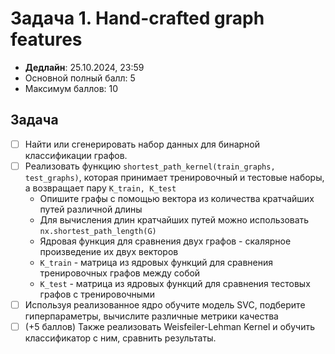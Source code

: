 # Задача 1. Hand-crafted graph features

* **Дедлайн**: 25.10.2024, 23:59
* Основной полный балл: 5
* Максимум баллов: 10


## Задача

- [ ] Найти или сгенерировать набор данных для бинарной классификации графов.
- [ ] Реализовать функцию `shortest_path_kernel(train_graphs, test_graphs)`, которая принимает тренировочный и тестовые наборы, а возвращает пару `K_train, K_test`
  - Опишите графы с помощью вектора из количества кратчайших путей различной длины
  - Для вычисления длин кратчайших путей можно использовать `nx.shortest_path_length(G)`
  - Ядровая функция для сравнения двух графов - скалярное произведение их двух векторов
  - `K_train` - матрица из ядровых функций для сравнения тренировочных графов между собой
  - `K_test` - матрица из ядровых функций для сравнения тестовых графов с тренировочными
- [ ] Используя реализованное ядро обучите модель SVC, подберите гиперпараметры, вычислите различные метрики качества
- [ ] (+5 баллов) Также реализовать Weisfeiler-Lehman Kernel и обучить классификатор с ним, сравнить результаты.
